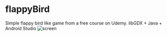 # flappyBird
Simple flappy bird like game from a free course on Udemy. libGDX + Java + Android Studio
![screen](https://user-images.githubusercontent.com/61861887/77233758-3f629f00-6bb2-11ea-9427-ff4b7b543f04.png)
